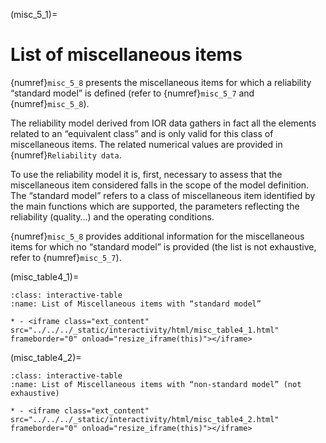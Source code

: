 (misc_5_1)=
# List of miscellaneous items
{numref}`misc_5_8` presents the miscellaneous items for which a reliability “standard model” is defined (refer to {numref}`misc_5_7` and {numref}`misc_5_8`).

The reliability model derived from IOR data gathers in fact all the elements related to an “equivalent class” and is only valid for this class of miscellaneous items. The related numerical values are provided in {numref}`Reliability data`.

To use the reliability model it is, first, necessary to assess that the miscellaneous item considered falls in the scope of the model definition. The “standard model” refers to a class of miscellaneous item identified by the main functions which are supported, the parameters reflecting the reliability (quality…) and the operating conditions.

{numref}`misc_5_8` provides additional information for the miscellaneous items for which no “standard model” is provided (the list is not exhaustive, refer to {numref}`misc_5_7`).

(misc_table4_1)=
```{list-table} List of Miscellaneous items with “standard model”
:class: interactive-table
:name: List of Miscellaneous items with “standard model”

* - <iframe class="ext_content" src="../../../_static/interactivity/html/misc_table4_1.html" frameborder="0" onload="resize_iframe(this)"></iframe>
```

(misc_table4_2)=
```{list-table} List of Miscellaneous items with “non-standard model” (not exhaustive)
:class: interactive-table
:name: List of Miscellaneous items with “non-standard model” (not exhaustive)

* - <iframe class="ext_content" src="../../../_static/interactivity/html/misc_table4_2.html" frameborder="0" onload="resize_iframe(this)"></iframe>
```